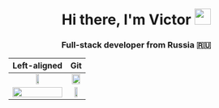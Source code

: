 <h1 align="center">Hi there, I'm Victor
<img src="https://github.com/blackcater/blackcater/raw/main/images/Hi.gif" height="32"/></h1>
<h3 align="center">Full-stack developer from Russia 🇷🇺</h3>


| Left-aligned | Git | 
| :---:        |     :---:      | 
| <img src="https://github-readme-stats.vercel.app/api?username=F4bulouS&hide=contribs,prs,&theme=synthwave" height=25%/>   | <img src="https://leetcard.jacoblin.cool/F4bulouS" width=85%/>    | 
|  <img src="https://github-readme-stats.vercel.app/api/top-langs/?username=F4bulouS&layout=compact&theme=synthwave)" width=100%/>    | <img src="https://www.codewars.com/users/F4bulouS/badges/large" height=50%/>        | 
